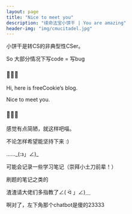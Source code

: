 ```yaml
---
layout: page
title: "Nice to meet you"
description: "续命法宝小饼干 | You are amazing"
header-img: "img/cmucitadel.jpg"
---
```


小饼干是转CS的非典型性CSer。

So 大部分情况下写code = 写bug

### 🍪🍪🍪

Hi, here is freeCookie‘s blog.

Nice to meet you. 

### 🍪🍪🍪

感觉有点简陋，就这样吧喵。

不论怎样希望能坚持下来 :)

…..._(:з」∠)\_

可能会记录一些学习笔记（崇拜小土刀前辈！）

刷题的笔记之类的

渣渣请大佬们多指教了∠( ᐛ 」∠)＿

啊对了，左下角那个chatbot是傻的23333











